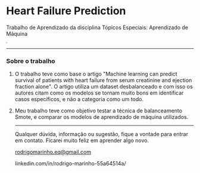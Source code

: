 #         				Heart Failure Prediction

Trabalho de Aprendizado da disciplina Tópicos Especiais: Aprendizado de Máquina

<img src="C:\Users\Rodrigo\Documents\MeusProjetos\Heart Failure Prediction\01.jpg" style="zoom:20%;" />



---

### Sobre o trabalho

1. O trabalho teve como base o artigo "Machine learning can predict survival of patients with heart failure from serum creatinine and ejection fraction alone". O artigo utiliza um dataset desbalanceado e com isso os autores citam como os modelos se tornam muito bons em identificar casos específicos, e não a categoria como um todo.

2. Meu trabalho teve como objetivo testar a técnica de balanceamento Smote, e comparar os modelos de aprendizado de máquina utilizados.

   

   ------

   

   Qualquer dúvida, informação ou sugestão, fique a vontade para entrar em contato. Ficarei muito feliz em aprender algo novo.

   rodrigomarinho.eq@gmail.com 

   linkedin.com/in/rodrigo-marinho-55a64514a/ 

   




